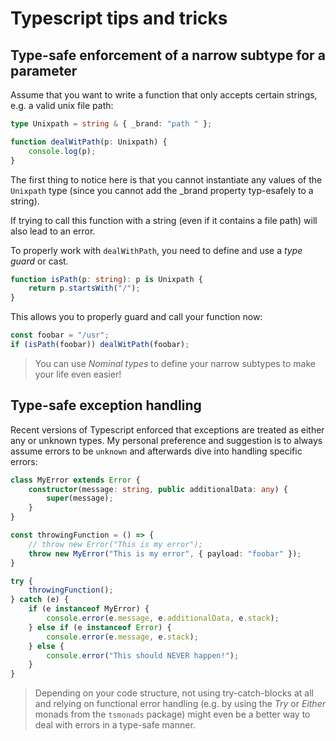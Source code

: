 # Typescript tips and tricks

## Type-safe enforcement of a narrow subtype for a parameter

Assume that you want to write a function that
only accepts certain strings, e.g. a valid unix file path:

```ts
type Unixpath = string & { _brand: "path " };

function dealWitPath(p: Unixpath) {
	console.log(p);
}
```

The first thing to notice here is that you cannot instantiate any values of the `Unixpath` type (since you cannot add the \_brand property typ-esafely to a string).

If trying to call this function with a string (even if it contains a file path) will also lead to an error.

To properly work with `dealWithPath`, you need to define and use a _type guard_ or cast.

```typescript
function isPath(p: string): p is Unixpath {
	return p.startsWith("/");
}
```

This allows you to properly guard and call your function now:

```Typescript
const foobar = "/usr";
if (isPath(foobar)) dealWitPath(foobar);
```

> You can use _Nominal types_ to define your narrow subtypes to make your life even easier!

## Type-safe exception handling

Recent versions of Typescript enforced that exceptions are treated as either any or unknown types. My personal preference and suggestion is to always assume errors to be `unknown` and afterwards
dive into handling specific errors:

```Typescript
class MyError extends Error {
	constructor(message: string, public additionalData: any) {
		super(message);
	}
}

const throwingFunction = () => {
	// throw new Error("This is my error");
	throw new MyError("This is my error", { payload: "foobar" });
}

try {
	throwingFunction();
} catch (e) {
	if (e instanceof MyError) {
		console.error(e.message, e.additionalData, e.stack);
	} else if (e instanceof Error) {
		console.error(e.message, e.stack);
	} else {
		console.error("This should NEVER happen!");
	}
}
```

> Depending on your code structure, not using try-catch-blocks at all and relying on functional error handling (e.g. by using the _Try_ or _Either_ monads from the `tsmonads` package) might even be a better way to deal with errors in a type-safe manner.
